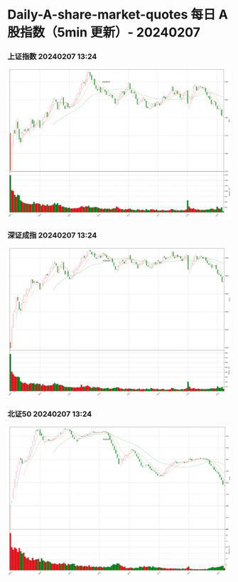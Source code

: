 
# Daily-A-share-market-quotes 每日 A 股指数（5min 更新）- 20240207

### 上证指数 20240207 13:24
![](./fig/2024/2/20240207-sh000001.png)

### 深证成指 20240207 13:24
![](./fig/2024/2/20240207-sz399001.png)

### 北证50 20240207 13:24
![](./fig/2024/2/20240207-bj899050.png)
